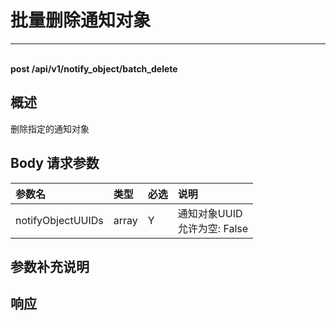 # 批量删除通知对象

---

<br />**post /api/v1/notify_object/batch_delete**

## 概述
删除指定的通知对象




## Body 请求参数

| 参数名        | 类型     | 必选   | 说明              |
|:-----------|:-------|:-----|:----------------|
| notifyObjectUUIDs | array | Y | 通知对象UUID<br>允许为空: False <br> |

## 参数补充说明







## 响应
```shell
 
```




